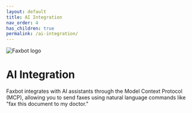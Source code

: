 ```yaml
---
layout: default
title: AI Integration
nav_order: 4
has_children: true
permalink: /ai-integration/
---
```


<div class="home-hero">
  <img src="{{ site.baseurl }}/docs/assets/images/faxbot_full_logo.png" alt="Faxbot logo" />
</div>

# AI Integration

Faxbot integrates with AI assistants through the Model Context Protocol (MCP), allowing you to send faxes using natural language commands like "fax this document to my doctor."
